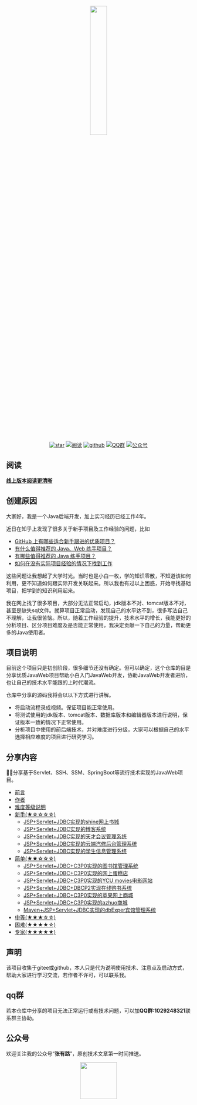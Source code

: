 <p align="center">
<a href="https://github.com/coderzcr/JavaWeb-Project-Source-Share" target="_blank">
	<img src="http://coderzcr.gitee.io/sensor-java-picture/pictures/zcr's blog.png" width="30%"/>
</a>
</p>

<p align="center">
  <a href="https://github.com/coderzcr/JavaWeb-Project-Source-Share"><img src="https://badgen.net/github/stars/coderzcr/JavaWeb-Project-Source-Share?icon=github&color=green" alt="star"></a>
  <a href="https://coderzcr.github.io/JavaWeb-Project-Source-Share/"><img src="https://img.shields.io/badge/%E5%9C%A8%E7%BA%BF%E9%98%85%E8%AF%BB-read-brightgreen.svg" alt="阅读"></a>
  <a href="https://github.com/coderzcr/JavaWeb-Project-Source-Share"><img src="https://img.shields.io/badge/github-coderzcr-brightgreen.svg" alt="github"></a>
  <a href="#qq群"><img src="https://img.shields.io/badge/QQ%E7%BE%A4-%E8%81%94%E7%B3%BB%E7%BE%A4%E4%B8%BB%E5%92%A8%E8%AF%A2-brightgreen.svg" alt="QQ群"></a>
  <a href="#公众号"><img src="https://img.shields.io/badge/公众号-张有路-brightgreen.svg" alt="公众号"></a>
</p>

## 阅读

**[线上版本阅读更清晰](https://coderzcr.github.io/JavaWeb-Project-Source-Share)**

## 创建原因

大家好，我是一个Java后端开发，加上实习经历已经工作4年。

近日在知乎上发现了很多关于新手项目及工作经验的问题，比如
- [GitHub 上有哪些适合新手跟进的优质项目？](https://www.zhihu.com/question/22744854/answer/763206431)
- [有什么值得推荐的 Java、Web 练手项目？](https://www.zhihu.com/question/29444491/answer/507431828)
- [有哪些值得推荐的 Java 练手项目？](https://www.zhihu.com/question/56476038/answer/720699967)
- [如何在没有实际项目经验的情况下找到工作](https://zhuanlan.zhihu.com/p/26593436)

这些问题让我想起了大学时光。当时也是小白一枚，学的知识零散，不知道该如何利用，更不知道如何跟实际开发关联起来。所以我也有过以上困惑，开始寻找基础项目，把学到的知识利用起来。

我在网上找了很多项目，大部分无法正常启动，jdk版本不对、tomcat版本不对，甚至是缺失sql文件。就算项目正常启动，发现自己的水平达不到，很多写法自己不理解，让我很苦恼。所以，随着工作经验的提升，技术水平的增长，我能更好的分析项目、区分项目难度及是否能正常使用，我决定贡献一下自己的力量，帮助更多的Java使用者。

## 项目说明
目前这个项目只是初创阶段，很多细节还没有确定。但可以确定，这个仓库的目是分享优质JavaWeb项目帮助小白入门JavaWeb开发，协助JavaWeb开发者进阶，也让自己的技术水平能跟的上时代潮流。

仓库中分享的源码我将会以以下方式进行讲解。

- 将启动流程录成视频。保证项目能正常使用。
- 将测试使用的jdk版本、tomcat版本、数据库版本和编辑器版本进行说明，保证版本一致的情况下正常使用。
- 分析项目中使用的前后端技术，并对难度进行分级，大家可以根据自己的水平选择相应难度的项目进行研究学习。


## 分享内容

🌱🚀分享基于Servlet、SSH、SSM、SpringBoot等流行技术实现的JavaWeb项目。

* [前言](README.md)
* [作者](AUTHOR.md)
* [难度等级说明](LEVEL.md)
* [新手(★☆☆☆☆)](newcomer/newcomer.md)
	* [JSP+Servlet+JDBC实现的shine网上书城](newcomer/JSP+Servlet+JDBC实现的shine网上书城.md)
	* [JSP+Servlet+JDBC实现的博客系统](newcomer/JSP+Servlet+JDBC+Mysql实现的博客系统.md)
	* [JSP+Servlet+JDBC实现的天才会议管理系统](newcomer/JSP+Servlet+JDBC+Mysql实现的天才会议管理系统.md)
	* [JSP+Servlet+JDBC实现的云端汽修后台管理系统](newcomer/JSP+Servlet+JDBC实现的云端汽修后台管理系统.md)
	* [JSP+Servlet+JDBC实现的学生信息管理系统](newcomer/JSP+Servlet+JDBC实现的学生信息管理系统.md)
* [简单(★★☆☆☆)](easy/easy.md)
	* [JSP+Servlet+JDBC+C3P0实现的图书馆管理系统](easy/JSP+Servlet+C3P0+Mysql实现的图书馆管理系统.md)
    * [JSP+Servlet+JDBC+C3P0实现的网上蛋糕店](easy/JSP+Servlet+C3P0+Mysql实现的网上蛋糕店.md)
    * [JSP+Servlet+JDBC+C3P0实现的YCU movies电影网站](easy/JSP+Servlet+C3P0+Mysql实现的YCUMovies电影网站.md)
    * [JSP+Servlet+JDBC+DBCP2实现在线购书系统](easy/JSP+Servlet+JDBC+DBCP2实现在线购书系统.md)
    * [JSP+Servlet+JDBC+C3P0实现的苹果网上商城](easy/JSP+Servlet+C3P0+Mysql实现的苹果网上商城.md)
    * [JSP+Servlet+JDBC+C3P0实现的azhuo商城](easy/JSP+Servlet+C3P0+Mysql实现的azhuo商城.md)
    * [Maven+JSP+Servlet+JDBC实现的dbExper宾馆管理系统](easy/Maven+JSP+Servlet+JDBC+Mysql实现的dbExper宾馆管理系统.md)
* [中等(★★★☆☆)](medium/medium.md)   
* [困难(★★★★☆)](difficult/difficult.md)
* [专家(★★★★★)](expert/expert.md)

## 声明

该项目收集于gitee或github，本人只是代为说明使用技术、注意点及启动方式，帮助大家进行学习交流，若作者不许可，可以联系我。

## qq群

若本仓库中分享的项目无法正常运行或有技术问题，可以加**QQ群:1029248321**联系群主协助。

## 公众号

欢迎关注我的公众号“**张有路**”，原创技术文章第一时间推送。

<center>
    <img src="http://coderzcr.gitee.io/sensor-java-picture/pictures/qrcode.gif" style="width: 100px;">
</center>

